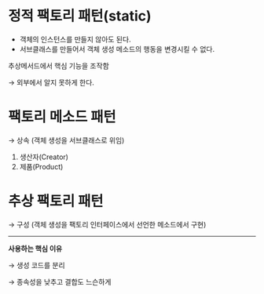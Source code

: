 # 정적 팩토리 패턴(static)

- 객체의 인스턴스를 만들지 않아도 된다.
- 서브클래스를 만들어서 객체 생성 메소드의 행동을 변경시킬 수 없다.

추상메서드에서 핵심 기능을 조작함

→ 외부에서 알지 못하게 한다.

# 팩토리 메소드 패턴

→ 상속 (객체 생성을 서브클래스로 위임)

1. 생산자(Creator)
2. 제품(Product)

# 추상 팩토리 패턴

→ 구성 (객체 생성을 팩토리 인터페이스에서 선언한 메소드에서 구현)

------

**사용하는 핵심 이유**

→ 생성 코드를 분리

→ 종속성을 낮추고 결합도 느슨하게